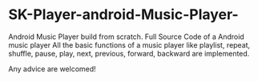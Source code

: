 # SK-Player-android-Music-Player-
Android Music Player build from scratch.
Full Source Code of a Android music player
All the basic functions of a music player like
playlist, repeat, shuffle, pause, play, next, previous, forward, backward 
are implemented.

Any advice are welcomed!
